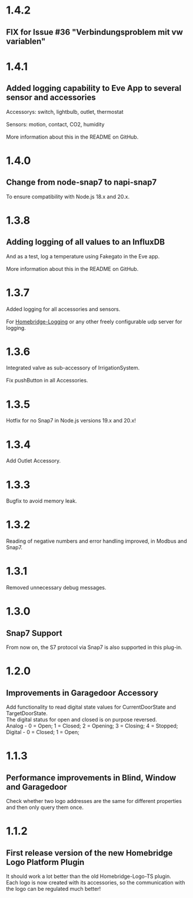# 1.4.2 #

## FIX for Issue #36 "Verbindungsproblem mit vw variablen" ##

# 1.4.1 #

## Added logging capability to Eve App to several sensor and accessories ##

Accessorys: switch, lightbulb, outlet, thermostat</br>  
Sensors: motion, contact, CO2, humidity</br>  
More information about this in the README on GitHub.</br>  

# 1.4.0 #

## Change from node-snap7 to napi-snap7 ##

To ensure compatibility with Node.js 18.x and 20.x.

# 1.3.8 #

## Adding logging of all values to an InfluxDB ##

And as a test, log a temperature using Fakegato in the Eve app.</br>  
More information about this in the README on GitHub.</br>  

# 1.3.7 #  

Added logging for all accessories and sensors.</br>  
For [Homebridge-Logging](https://github.com/Sinclair81/Homebridge-Logging) or any other freely configurable udp server for logging.</br>  

# 1.3.6 #  

Integrated valve as sub-accessory of IrrigationSystem.</br>  
Fix pushButton in all Accessories.</br>  

# 1.3.5 #  

Hotfix for no Snap7 in Node.js versions 19.x and 20.x!</br>  

# 1.3.4 #  

Add Outlet Accessory.</br>  

# 1.3.3 #  

Bugfix to avoid memory leak.</br>  

# 1.3.2 #  

Reading of negative numbers and error handling improved, in Modbus and Snap7.</br>  

# 1.3.1 #  

Removed unnecessary debug messages.</br>  

# 1.3.0 #  

## Snap7 Support ##  

From now on, the S7 protocol via Snap7 is also supported in this plug-in.</br>  

# 1.2.0 #  

## Improvements in Garagedoor Accessory ##  

Add functionality to read digital state values for CurrentDoorState and TargetDoorState.</br>
The digital status for open and closed is on purpose reversed.</br>
Analog - 0 = Open; 1 = Closed; 2 = Opening; 3 = Closing; 4 = Stopped;</br>
Digital - 0 = Closed; 1 = Open;</br>

# 1.1.3 #  

## Performance improvements in Blind, Window and Garagedoor ##

Check whether two logo addresses are the same for different properties and then only query them once.</br>  

# 1.1.2 #

## First release version of the new Homebridge Logo Platform Plugin ##  

It should work a lot better than the old Homebridge-Logo-TS plugin.</br> 
Each logo is now created with its accessories, so the communication with the logo can be regulated much better!</br> 